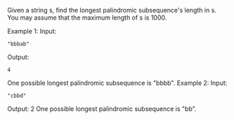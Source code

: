 Given a string s, find the longest palindromic subsequence's length in s. You may assume that the maximum length of s is 1000.

Example 1:
Input:
```
"bbbab"
```
Output:
```
4
```
One possible longest palindromic subsequence is "bbbb".
Example 2:
Input:
```
"cbbd"
```
Output:
2
One possible longest palindromic subsequence is "bb".